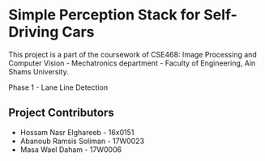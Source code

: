 # Simple Perception Stack for Self-Driving Cars
This project is a part of the coursework of CSE468: Image Processing and Computer Vision - Mechatronics department - Faculty of Engineering, Ain Shams University.

Phase 1 - Lane Line Detection

## Project Contributors
* Hossam Nasr Elghareeb - 16x0151
* Abanoub Ramsis Soliman - 17W0023
* Masa Wael Daham - 17W0006
